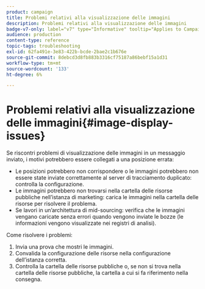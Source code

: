 ```yaml
---
product: campaign
title: Problemi relativi alla visualizzazione delle immagini
description: Problemi relativi alla visualizzazione delle immagini
badge-v7-only: label="v7" type="Informative" tooltip="Applies to Campaign Classic v7 only"
audience: production
content-type: reference
topic-tags: troubleshooting
exl-id: 62fa491e-3e83-422b-bcde-2bae2c1b676e
source-git-commit: 8debcd3d8fb883b3316cf75187a86bebf15a1d31
workflow-type: tm+mt
source-wordcount: '133'
ht-degree: 6%

---
```


# Problemi relativi alla visualizzazione delle immagini{#image-display-issues}



Se riscontri problemi di visualizzazione delle immagini in un messaggio inviato, i motivi potrebbero essere collegati a una posizione errata:

* Le posizioni potrebbero non corrispondere o le immagini potrebbero non essere state inviate correttamente al server di tracciamento duplicato: controlla la configurazione.
* Le immagini potrebbero non trovarsi nella cartella delle risorse pubbliche nell’istanza di marketing: carica le immagini nella cartella delle risorse per risolvere il problema.
* Se lavori in un’architettura di mid-sourcing: verifica che le immagini vengano caricate senza errori quando vengono inviate le bozze (le informazioni vengono visualizzate nei registri di analisi).

Come risolvere i problemi:

1. Invia una prova che mostri le immagini.
1. Convalida la configurazione delle risorse nella configurazione dell’istanza corretta.
1. Controlla la cartella delle risorse pubbliche o, se non si trova nella cartella delle risorse pubbliche, la cartella a cui si fa riferimento nella consegna.
